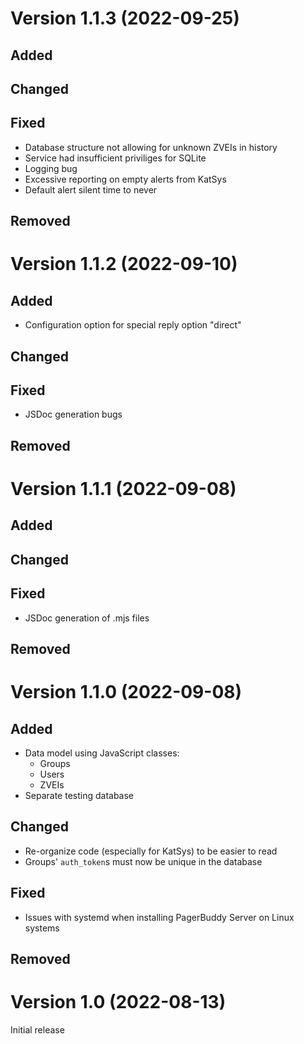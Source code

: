 # Version 1.1.3 (2022-09-25)

## Added

## Changed

## Fixed 
* Database structure not allowing for unknown ZVEIs in history
* Service had insufficient priviliges for SQLite
* Logging bug
* Excessive reporting on empty alerts from KatSys
* Default alert silent time to never

## Removed

# Version 1.1.2 (2022-09-10)

## Added
* Configuration option for special reply option "direct"

## Changed

## Fixed 
* JSDoc generation bugs

## Removed

# Version 1.1.1 (2022-09-08)

## Added

## Changed

## Fixed 
* JSDoc generation of .mjs files

## Removed

# Version 1.1.0 (2022-09-08)

## Added
* Data model using JavaScript classes:
  - Groups
  - Users
  - ZVEIs
* Separate testing database

## Changed
* Re-organize code (especially for KatSys) to be easier to read
* Groups' `auth_token`s must now be unique in the database
## Fixed 
* Issues with systemd when installing PagerBuddy Server on Linux systems

## Removed

# Version 1.0 (2022-08-13)

Initial release
